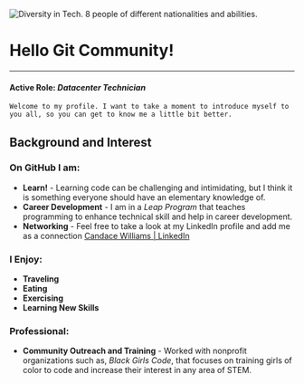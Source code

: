 ![Diversity in Tech. 8 people of different nationalities and abilities.](https://www.austintechnologycouncil.org/wp-content/uploads/2020/08/2018-02-15-18_34_58-images-for-social-media-powerpoint.png)

# Hello Git Community! 
---
#### Active Role: *Datacenter Technician*

    Welcome to my profile. I want to take a moment to introduce myself to you all, so you can get to know me a little bit better. 

##  Background and Interest 


### On GitHub I am: 
- **Learn!** - Learning code can be challenging and intimidating, but I think it is something everyone should have an elementary knowledge of. 
- **Career Development** - I am in a *Leap Program* that teaches programming to enhance technical skill and help in career development. 
- **Networking** - Feel free to take a look at my LinkedIn profile and add me as a connection [Candace Williams | LinkedIn](https://www.linkedin.com/in/candace-williams-mie/)



### I Enjoy: 
- **Traveling** 
- **Eating**
- **Exercising**
- **Learning New Skills**


### Professional: 
- **Community Outreach and Training** - Worked with nonprofit organizations such as, *Black Girls Code*, that focuses on training girls of color to code and increase their interest in any area of STEM.



<!--
**cawilli/cawilli** is a ✨ _special_ ✨ repository because its `README.md` (this file) appears on your GitHub profile.

Here are some ideas to get you started:

- 🔭 I’m currently working on ...
- 🌱 I’m currently learning ...
- 👯 I’m looking to collaborate on ...
- 🤔 I’m looking for help with ...
- 💬 Ask me about ...
- 📫 How to reach me: ...
- 😄 Pronouns: ...
- ⚡ Fun fact: ...
-->
